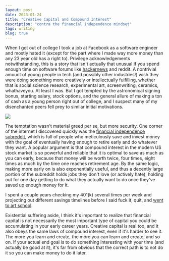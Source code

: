 ```yaml
---
layout: post
date: 2023-01-24
title: "Creative Capital and Compound Interest"
description: "contra the financial independence mindset"
tags: writing
blog: true
---
```


When I got out of college I took a job at Facebook as a software engineer and mostly hated it (except for the part where I made way more money than any 23 year old has a right to). Privilege acknowledgements notwithstanding, this is a story that isn't actually that unusual if you spend enough time on software forums like [hackernews](https://news.ycombinator.com/item?id=21961560) and reddit. A nontrivial amount of young people in tech (and possibly other industries!) wish they were doing something more creatively or intellectually fulfilling, whether that is social science research, experimental art, screenwriting, ceramics, whathaveyou. At least I was. But I got tempted by the astronomical signing bonus, starting salary, stock options, and the general allure of making a ton of cash as a young person right out of college, and I suspect many of my disenchanted peers fell prey to similar initial motivations.

![](https://i.insider.com/53ac754b69bedda3512ad279?width=750&format=jpeg&auto=webp)

The temptation wasn't material greed per se, but more security. One corner of the internet I discovered quickly was the [financial independence subreddit](https://old.reddit.com/r/financialindependence/), which is full of people who meticulously save and invest money with the goal of eventually having enough to retire early and do whatever they want. A popular argument is that compound interest in the modern US stock market is so powerful and reliable that it is optimal to save as much as you can early, because that money will be worth twice, four times, eight times as much by the time one reaches retirement age. By the same logic, making more early on is also exponentially useful, and thus a decently large portion of the subreddit holds jobs they don't love (or actively hate), holding out for one day getting to do what they actually want to do once they've saved up enough money for it.

I spent a couple years checking my 401(k) several times per week and projecting out different savings timelines before I said fuck it, quit, and [went to art school](/2021/06/11/itp.html).

Existential suffering aside, I think it's important to realize that financial capital is not necessarily the most important type of capital you could be accumulating in your early career years. Creative capital is real too, and it also obeys the same laws of compound interest, even if it's harder to see it. The more you learn and create, the more you can learn and create, and so on. If your actual end goal is to do something interesting with your time (and actually be good at it), it's far from obvious that the correct path is to not do it so you can make money to do it later.
